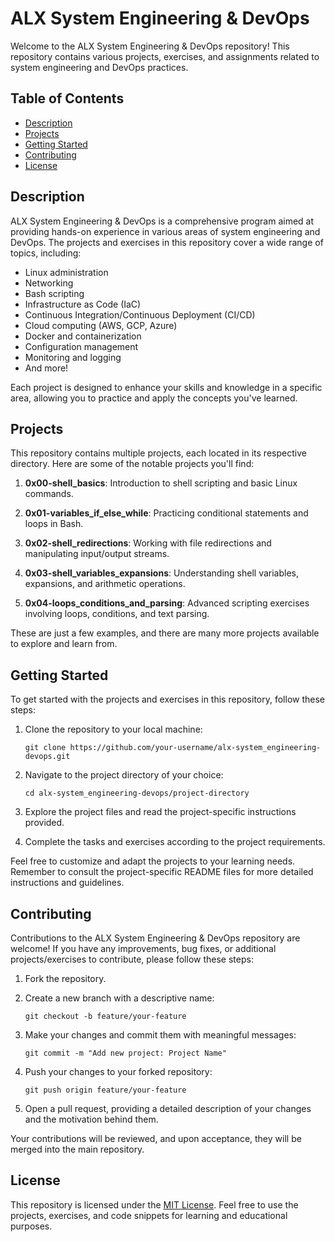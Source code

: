 # ALX System Engineering & DevOps

Welcome to the ALX System Engineering & DevOps repository! This repository contains various projects, exercises, and assignments related to system engineering and DevOps practices.

## Table of Contents

- [Description](#description)
- [Projects](#projects)
- [Getting Started](#getting-started)
- [Contributing](#contributing)
- [License](#license)

## Description

ALX System Engineering & DevOps is a comprehensive program aimed at providing hands-on experience in various areas of system engineering and DevOps. The projects and exercises in this repository cover a wide range of topics, including:

- Linux administration
- Networking
- Bash scripting
- Infrastructure as Code (IaC)
- Continuous Integration/Continuous Deployment (CI/CD)
- Cloud computing (AWS, GCP, Azure)
- Docker and containerization
- Configuration management
- Monitoring and logging
- And more!

Each project is designed to enhance your skills and knowledge in a specific area, allowing you to practice and apply the concepts you've learned.

## Projects

This repository contains multiple projects, each located in its respective directory. Here are some of the notable projects you'll find:

1. **0x00-shell_basics**: Introduction to shell scripting and basic Linux commands.

2. **0x01-variables_if_else_while**: Practicing conditional statements and loops in Bash.

3. **0x02-shell_redirections**: Working with file redirections and manipulating input/output streams.

4. **0x03-shell_variables_expansions**: Understanding shell variables, expansions, and arithmetic operations.

5. **0x04-loops_conditions_and_parsing**: Advanced scripting exercises involving loops, conditions, and text parsing.

These are just a few examples, and there are many more projects available to explore and learn from.

## Getting Started

To get started with the projects and exercises in this repository, follow these steps:

1. Clone the repository to your local machine:

   ```
   git clone https://github.com/your-username/alx-system_engineering-devops.git
   ```

2. Navigate to the project directory of your choice:

   ```
   cd alx-system_engineering-devops/project-directory
   ```

3. Explore the project files and read the project-specific instructions provided.

4. Complete the tasks and exercises according to the project requirements.

Feel free to customize and adapt the projects to your learning needs. Remember to consult the project-specific README files for more detailed instructions and guidelines.

## Contributing

Contributions to the ALX System Engineering & DevOps repository are welcome! If you have any improvements, bug fixes, or additional projects/exercises to contribute, please follow these steps:

1. Fork the repository.

2. Create a new branch with a descriptive name:

   ```
   git checkout -b feature/your-feature
   ```

3. Make your changes and commit them with meaningful messages:

   ```
   git commit -m "Add new project: Project Name"
   ```

4. Push your changes to your forked repository:

   ```
   git push origin feature/your-feature
   ```

5. Open a pull request, providing a detailed description of your changes and the motivation behind them.

Your contributions will be reviewed, and upon acceptance, they will be merged into the main repository.

## License

This repository is licensed under the [MIT License](LICENSE). Feel free to use the projects, exercises, and code snippets for learning and educational purposes.

